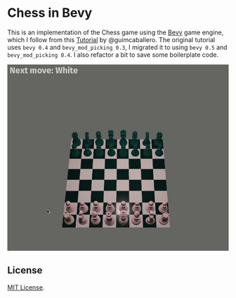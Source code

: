 # Chess in Bevy

This is an implementation of the Chess game using the [Bevy] game engine, which
I follow from this [Tutorial] by @guimcaballero. The original tutorial uses
`bevy 0.4` and `bevy_mod_picking 0.3`, I migrated it to using `bevy 0.5` and
`bevy_mod_picking 0.4`. I also refactor a bit to save some boilerplate code.

![Screencast](./screencast.gif)

## License

[MIT License](/LICENSE.md).

[Bevy]: https://github.com/bevyengine/bevy
[Tutorial]: https://caballerocoll.com/blog/bevy-chess-tutorial/
